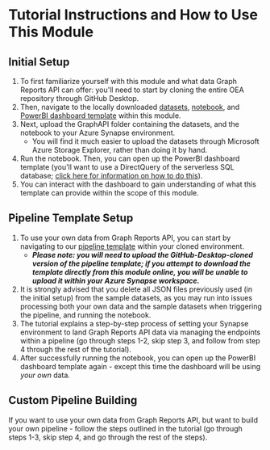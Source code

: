  # Tutorial Instructions and How to Use This Module
 
 ## Initial Setup
 1. To first familiarize yourself with this module and what data Graph Reports API can offer: you'll need to start by cloning the entire OEA repository through GitHub Desktop. 
 2. Then, navigate to the locally downloaded [datasets](https://github.com/microsoft/OpenEduAnalytics/tree/main/modules/Microsoft_Graph/datasets), [notebook](https://github.com/microsoft/OpenEduAnalytics/blob/main/modules/Microsoft_Graph/notebooks/GraphAPI_module_setup.ipynb), and [PowerBI dashboard template](https://github.com/microsoft/OpenEduAnalytics/blob/main/modules/Microsoft_Graph/powerbi/graphReportsAPI.pbix) within this module. 
3. Next, upload the GraphAPI folder containing the datasets, and the notebook to your Azure Synapse environment.
     * You will find it much easier to upload the datasets through Microsoft Azure Storage Explorer, rather than doing it by hand.
5. Run the notebook. Then, you can open up the PowerBI dashboard template (you'll want to use a DirectQuery of the serverless SQL database; [click here for information on how to do this](https://github.com/microsoft/OpenEduAnalytics/blob/main/docs/OpenEduAnalyticsSolutionGuide.pdf)).
6.  You can interact with the dashboard to gain understanding of what this template can provide within the scope of this module.
## Pipeline Template Setup
1. To use your own data from Graph Reports API, you can start by navigating to our [pipeline template](https://github.com/microsoft/OpenEduAnalytics/blob/main/modules/Microsoft_Graph/pipelines/GraphAPI_Pipeline.zip) within your cloned environment.
     * <strong><em> Please note: you will need to upload the GitHub-Desktop-cloned version of the pipeline template; if you attempt to download the template directly from this module online, you will be unable to upload it within your Azure Synapse workspace. </strong></em>
2. It is strongly advised that you delete all JSON files previously used (in the initial setup) from the sample datasets, as you may run into issues processing both your own data and the sample datasets when triggering the pipeline, and running the notebook.
3. The tutorial explains a step-by-step process of setting your Synapse environment to land Graph Reports API data via managing the endpoints within a pipeline (go through steps 1-2, skip step 3, and follow from step 4 through the rest of the tutorial).
4. After successfully running the notebook, you can open up the PowerBI dashboard template again - except this time the dashboard will be using <em> your own </em> data.
## Custom Pipeline Building
If you want to use your own data from Graph Reports API, but want to build your own pipeline - follow the steps outlined in the tutorial (go through steps 1-3, skip step 4, and go through the rest of the steps).

